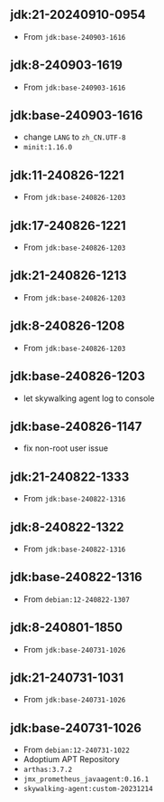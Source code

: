## jdk:21-20240910-0954

- From `jdk:base-240903-1616`

## jdk:8-240903-1619

- From `jdk:base-240903-1616`

## jdk:base-240903-1616

- change `LANG` to `zh_CN.UTF-8`
- `minit:1.16.0`

## jdk:11-240826-1221

- From `jdk:base-240826-1203`

## jdk:17-240826-1221

- From `jdk:base-240826-1203`

## jdk:21-240826-1213

- From `jdk:base-240826-1203`

## jdk:8-240826-1208

- From `jdk:base-240826-1203`

## jdk:base-240826-1203

- let skywalking agent log to console

## jdk:base-240826-1147

- fix non-root user issue

## jdk:21-240822-1333

- From `jdk:base-240822-1316`

## jdk:8-240822-1322

- From `jdk:base-240822-1316`

## jdk:base-240822-1316

- From `debian:12-240822-1307`

## jdk:8-240801-1850

- From `jdk:base-240731-1026`

## jdk:21-240731-1031

- From `jdk:base-240731-1026`

## jdk:base-240731-1026

- From `debian:12-240731-1022`
- Adoptium APT Repository
- `arthas:3.7.2`
- `jmx_prometheus_javaagent:0.16.1`
- `skywalking-agent:custom-20231214`
